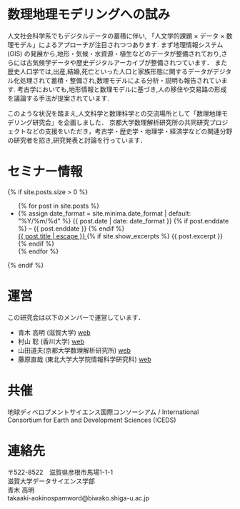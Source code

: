 # 数理地理モデリングへの試み


人文社会科学系でもデジタルデータの蓄積に伴い, 「人文学的課題 × データ × 数理モデル」によるアプローチが注目されつつあります.
まず地理情報システム (GIS) の発展から,地形・気候・水資源・植生などのデータが整備されており,さらには古気候学データや歴史デジタルアーカイブが整備されつています．
また歴史人口学では,出産,結婚,死亡といった人口と家族形態に関するデータがデジタル化処理されて蓄積・整備され,数理モデルによる分析・説明も報告されています.
考古学においても,地形情報と数理モデルに基づき,人の移住や交易路の形成を議論する手法が提案されています.

このような状況を踏まえ,人文科学と数理科学との交流場所として「数理地理モデリング研究会」を企画しました．
京都大学数理解析研究所の共同研究プロジェクトなどの支援をいただき，考古学・歴史学・地理学・経済学などの関連分野の研究者を招き,研究発表と討論を行っています．

# セミナー情報
{% if site.posts.size > 0 %}
<ul class="post-list">
  {% for post in site.posts %}
  <li>
    <div>
      {% assign date_format = site.minima.date_format | default: "%Y/%m/%d" %}
      {{ post.date | date: date_format }}
      {% if post.enddate %}
      &ndash; {{ post.enddate }}
      {% endif %}
      <br>
        <a class="post-link" href="{{ post.url | relative_url }}">
          {{ post.title | escape }}
        </a>
      {% if site.show_excerpts %}
      {{ post.excerpt }}
      {% endif %}
    </div>
  </li>
  {% endfor %}
</ul>
{% endif %}


# 運営
この研究会は以下のメンバーで運営しています．
- 青木 高明 (滋賀大学) [web](https://takaakiaokiwork.github.io/)
- 村山 聡 (香川大学) [web](http://rfweb.ed.kagawa-u.ac.jp/project/wiki/muras/wiki.cgi)
- 山田道夫(京都大学数理解析研究所) [web](http://www.kurims.kyoto-u.ac.jp/~yamada/index.html)
- 藤原直哉 (東北大学大学院情報科学研究科) [web](https://www.is.tohoku.ac.jp/jp/laboratory/list_dept/c10.html)

# 共催
地球ディベロプメントサイエンス国際コンソーシアム / International Consortium for Earth and Development Sciences (ICEDS)

# 連絡先

〒522-8522　滋賀県彦根市馬場1-1-1<BR>
滋賀大学データサイエンス学部<BR>
青木 高明<BR>
<span class="glyphicon glyphicon-envelope"></span>takaaki-aoki<span class="no-spam">nospamword</span>@biwako.shiga-u.ac.jp

